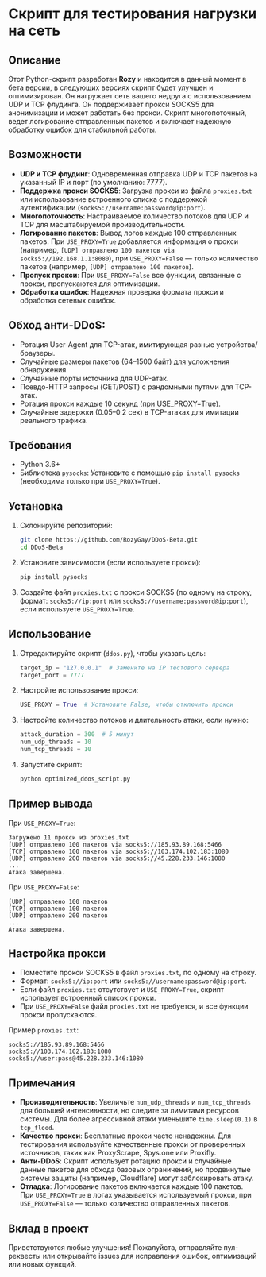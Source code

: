 # Скрипт для тестирования нагрузки на сеть

## Описание
Этот Python-скрипт разработан **Rozy** и находится в данный момент в бета версии, в следующих версиях скрипт будет улучшен и оптимизирован. Он нагружает сеть вашего недруга с использованием UDP и TCP флудинга. Он поддерживает прокси SOCKS5 для анонимизации и может работать без прокси. Скрипт многопоточный, ведет логирование отправленных пакетов и включает надежную обработку ошибок для стабильной работы.

## Возможности
- **UDP и TCP флудинг**: Одновременная отправка UDP и TCP пакетов на указанный IP и порт (по умолчанию: 7777).
- **Поддержка прокси SOCKS5**: Загрузка прокси из файла `proxies.txt` или использование встроенного списка с поддержкой аутентификации (`socks5://username:password@ip:port`).
- **Многопоточность**: Настраиваемое количество потоков для UDP и TCP для масштабируемой производительности.
- **Логирование пакетов**: Вывод логов каждые 100 отправленных пакетов. При `USE_PROXY=True` добавляется информация о прокси (например, `[UDP] отправлено 100 пакетов via socks5://192.168.1.1:8080`), при `USE_PROXY=False` — только количество пакетов (например, `[UDP] отправлено 100 пакетов`).
- **Пропуск прокси**: При `USE_PROXY=False` все функции, связанные с прокси, пропускаются для оптимизации.
- **Обработка ошибок**: Надежная проверка формата прокси и обработка сетевых ошибок.

## Обход анти-DDoS:

- Ротация User-Agent для TCP-атак, имитирующая разные устройства/браузеры.
- Случайные размеры пакетов (64–1500 байт) для усложнения обнаружения.
- Случайные порты источника для UDP-атак.
- Псевдо-HTTP запросы (GET/POST) с рандомными путями для TCP-атак.
- Ротация прокси каждые 10 секунд (при USE_PROXY=True).
- Случайные задержки (0.05–0.2 сек) в TCP-атаках для имитации реального трафика.

## Требования
- Python 3.6+
- Библиотека `pysocks`: Установите с помощью `pip install pysocks` (необходима только при `USE_PROXY=True`).

## Установка
1. Склонируйте репозиторий:
   ```bash
   git clone https://github.com/RozyGay/DDoS-Beta.git
   cd DDoS-Beta
   ```
2. Установите зависимости (если используете прокси):
   ```bash
   pip install pysocks
   ```
3. Создайте файл `proxies.txt` с прокси SOCKS5 (по одному на строку, формат: `socks5://ip:port` или `socks5://username:password@ip:port`), если используете `USE_PROXY=True`.

## Использование
1. Отредактируйте скрипт (`ddos.py`), чтобы указать цель:
   ```python
   target_ip = "127.0.0.1"  # Замените на IP тестового сервера
   target_port = 7777
   ```
2. Настройте использование прокси:
   ```python
   USE_PROXY = True  # Установите False, чтобы отключить прокси
   ```
3. Настройте количество потоков и длительность атаки, если нужно:
   ```python
   attack_duration = 300  # 5 минут
   num_udp_threads = 10
   num_tcp_threads = 10
   ```
4. Запустите скрипт:
   ```bash
   python optimized_ddos_script.py
   ```

## Пример вывода
При `USE_PROXY=True`:
```
Загружено 11 прокси из proxies.txt
[UDP] отправлено 100 пакетов via socks5://185.93.89.168:5466
[TCP] отправлено 100 пакетов via socks5://103.174.102.183:1080
[UDP] отправлено 200 пакетов via socks5://45.228.233.146:1080
...
Атака завершена.
```
При `USE_PROXY=False`:
```
[UDP] отправлено 100 пакетов
[TCP] отправлено 100 пакетов
[UDP] отправлено 200 пакетов
...
Атака завершена.
```

## Настройка прокси
- Поместите прокси SOCKS5 в файл `proxies.txt`, по одному на строку.
- Формат: `socks5://ip:port` или `socks5://username:password@ip:port`.
- Если файл `proxies.txt` отсутствует и `USE_PROXY=True`, скрипт использует встроенный список прокси.
- При `USE_PROXY=False` файл `proxies.txt` не требуется, и все функции прокси пропускаются.

Пример `proxies.txt`:
```
socks5://185.93.89.168:5466
socks5://103.174.102.183:1080
socks5://user:pass@45.228.233.146:1080
```

## Примечания
- **Производительность**: Увеличьте `num_udp_threads` и `num_tcp_threads` для большей интенсивности, но следите за лимитами ресурсов системы. Для более агрессивной атаки уменьшите `time.sleep(0.1)` в `tcp_flood`.
- **Качество прокси**: Бесплатные прокси часто ненадежны. Для тестирования используйте качественные прокси от проверенных источников, таких как ProxyScrape, Spys.one или Proxifly.
- **Анти-DDoS**: Скрипт использует ротацию прокси и случайные данные пакетов для обхода базовых ограничений, но продвинутые системы защиты (например, Cloudflare) могут заблокировать атаку.
- **Отладка**: Логирование пакетов включается каждые 100 пакетов. При `USE_PROXY=True` в логах указывается используемый прокси, при `USE_PROXY=False` — только количество отправленных пакетов.

## Вклад в проект
Приветствуются любые улучшения! Пожалуйста, отправляйте пул-реквесты или открывайте issues для исправления ошибок, оптимизаций или новых функций.
